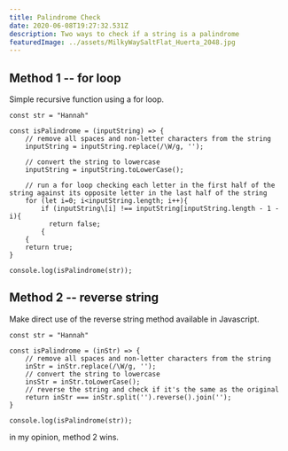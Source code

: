 ```yaml
---
title: Palindrome Check
date: 2020-06-08T19:27:32.531Z
description: Two ways to check if a string is a palindrome
featuredImage: ../assets/MilkyWaySaltFlat_Huerta_2048.jpg
---
```

## Method 1 -- for loop

Simple recursive function using a for loop.

```
const str = "Hannah"

const isPalindrome = (inputString) => { 	
	// remove all spaces and non-letter characters from the string
	inputString = inputString.replace(/\W/g, '');
    
	// convert the string to lowercase
	inputString = inputString.toLowerCase();
    
	// run a for loop checking each letter in the first half of the string against its opposite letter in the last half of the string 
	for (let i=0; i<inputString.length; i++){
		if (inputString\[i] !== inputString[inputString.length - 1 - i){ 			
          return false;
		{
	{
	return true;
}

console.log(isPalindrome(str));
```



## Method 2 -- reverse string

Make direct use of the reverse string method available in Javascript.

```
const str = "Hannah"

const isPalindrome = (inStr) => {
	// remove all spaces and non-letter characters from the string
	inStr = inStr.replace(/\W/g, '');
	// convert the string to lowercase
	insStr = inStr.toLowerCase();
	// reverse the string and check if it's the same as the original
	return inStr === inStr.split('').reverse().join('');
}

console.log(isPalindrome(str));
```





in my opinion, method 2 wins.
